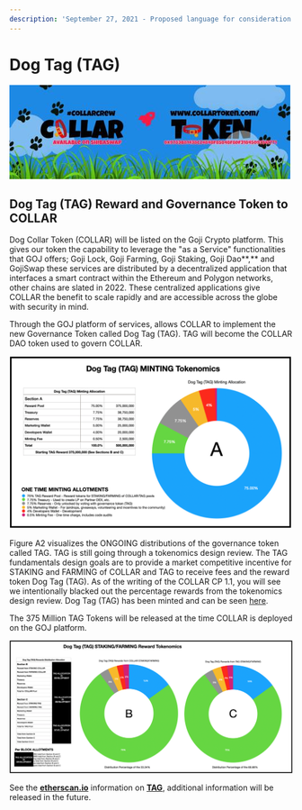 ```yaml
---
description: 'September 27, 2021 - Proposed language for consideration.'
---
```


# Dog Tag \(TAG\)

![](../../.gitbook/assets/1080x360.jpg)

## **Dog Tag \(TAG\) Reward and Governance Token to COLLAR**

Dog Collar Token \(COLLAR\) will be listed on the Goji Crypto platform. This gives our token the capability to leverage the "as a Service" functionalities that GOJ offers; Goji Lock, Goji Farming, Goji Staking, Goji Dao**,** and GojiSwap these services are distributed by a decentralized application that interfaces a smart contract within the Ethereum and Polygon networks, other chains are slated in 2022. These centralized applications give COLLAR the benefit to scale rapidly and are accessible across the globe with security in mind.

Through the GOJ platform of services, allows COLLAR to implement the new Governance Token called Dog Tag \(TAG\). TAG will become the COLLAR DAO token used to govern COLLAR.

![Figure A1 \(SUBJECT TO CHANGE\)](../../.gitbook/assets/image%20%283%29.png)

Figure A2 visualizes the ONGOING distributions of the governance token called TAG.  TAG is still going through a tokenomics design review.  The TAG fundamentals design goals are to provide a market competitive incentive for STAKING and FARMING of COLLAR and TAG to receive fees and the reward token Dog Tag \(TAG\).  As of the writing of the COLLAR CP 1.1, you will see we intentionally blacked out the percentage rewards from the tokenomics design review.  Dog Tag \(TAG\) has been minted and can be seen [here](https://etherscan.io/token/0x7797c85b46f548eacc07c229f6cd207d6370442f).

The 375 Million TAG Tokens will be released at the time COLLAR is deployed on the GOJ platform.

![Figure A2 \(SUBJECT TO CHANGE\)](../../.gitbook/assets/image%20%285%29%20%281%29.png)

See the [**etherscan.io**](https://etherscan.io/token/0x7797c85b46f548eacc07c229f6cd207d6370442f) information on [**TAG**](https://etherscan.io/token/0x7797c85b46f548eacc07c229f6cd207d6370442f), additional information will be released in the future.

